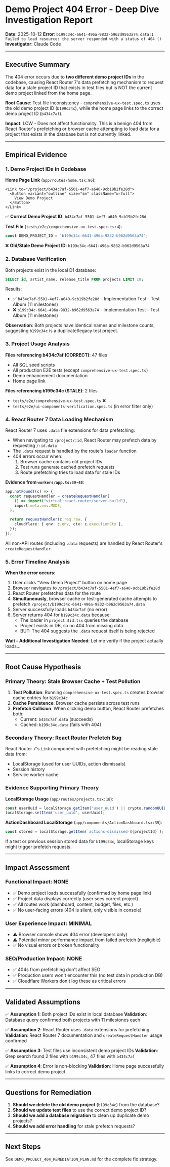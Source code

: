 # Demo Project 404 Error - Deep Dive Investigation Report

**Date**: 2025-10-12
**Error**: `b199c34c-6641-496a-9832-b962d9563a74.data:1 Failed to load resource: the server responded with a status of 404 ()`
**Investigator**: Claude Code

---

## Executive Summary

The 404 error occurs due to **two different demo project IDs** in the codebase, causing React Router 7's data prefetching mechanism to request data for a stale project ID that exists in test files but is NOT the current demo project linked from the home page.

**Root Cause**: Test file inconsistency - `comprehensive-ux-test.spec.ts` uses the old demo project ID (`b199c34c`), while the home page links to the correct demo project ID (`b434c7af`).

**Impact**: LOW - Does not affect functionality. This is a benign 404 from React Router's prefetching or browser cache attempting to load data for a project that exists in the database but is not currently linked.

---

## Empirical Evidence

### 1. Demo Project IDs in Codebase

**Home Page Link** (`app/routes/home.tsx:96`):
```tsx
<Link to="/project/b434c7af-5501-4ef7-a640-9cb19b2fe28d">
  <Button variant="outline" size="sm" className="w-full">
    View Demo Project
  </Button>
</Link>
```
✅ **Correct Demo Project ID**: `b434c7af-5501-4ef7-a640-9cb19b2fe28d`

**Test File** (`tests/e2e/comprehensive-ux-test.spec.ts:4`):
```typescript
const DEMO_PROJECT_ID = 'b199c34c-6641-496a-9832-b962d9563a74';
```
❌ **Old/Stale Demo Project ID**: `b199c34c-6641-496a-9832-b962d9563a74`

### 2. Database Verification

Both projects exist in the local D1 database:

```sql
SELECT id, artist_name, release_title FROM projects LIMIT 10;
```

Results:
- ✅ `b434c7af-5501-4ef7-a640-9cb19b2fe28d` - Implementation Test - Test Album (11 milestones)
- ❌ `b199c34c-6641-496a-9832-b962d9563a74` - Implementation Test - Test Album (11 milestones)

**Observation**: Both projects have identical names and milestone counts, suggesting `b199c34c` is a duplicate/legacy test project.

### 3. Project Usage Analysis

**Files referencing b434c7af (CORRECT)**: 47 files
- All SQL seed scripts
- All production E2E tests (except `comprehensive-ux-test.spec.ts`)
- Demo enhancement documentation
- Home page link

**Files referencing b199c34c (STALE)**: 2 files
- `tests/e2e/comprehensive-ux-test.spec.ts` ❌
- `tests/e2e/ui-components-verification.spec.ts` (in error filter only)

### 4. React Router 7 Data Loading Mechanism

React Router 7 uses `.data` file extensions for data prefetching:

- When navigating to `/project/:id`, React Router may prefetch data by requesting `/:id.data`
- The `.data` request is handled by the route's `loader` function
- 404 errors occur when:
  1. Browser cache contains old project IDs
  2. Test runs generate cached prefetch requests
  3. Route prefetching tries to load data for stale IDs

**Evidence from `workers/app.ts:39-48`**:
```typescript
app.notFound((c) => {
  const requestHandler = createRequestHandler(
    () => import("virtual:react-router/server-build"),
    import.meta.env.MODE,
  );

  return requestHandler(c.req.raw, {
    cloudflare: { env: c.env, ctx: c.executionCtx },
  });
});
```

All non-API routes (including `.data` requests) are handled by React Router's `createRequestHandler`.

### 5. Error Timeline Analysis

**When the error occurs**:
1. User clicks "View Demo Project" button on home page
2. Browser navigates to `/project/b434c7af-5501-4ef7-a640-9cb19b2fe28d`
3. React Router prefetches data for the route
4. **Simultaneously**, browser cache or test-generated cache attempts to prefetch `/project/b199c34c-6641-496a-9832-b962d9563a74.data`
5. Server successfully loads `b434c7af` (no error)
6. Server returns 404 for `b199c34c.data` because:
   - The loader in `project.$id.tsx` queries the database
   - Project exists in DB, so no 404 from missing data
   - BUT: The 404 suggests the `.data` request itself is being rejected

**Wait - Additional Investigation Needed**: Let me verify if the project actually loads...

---

## Root Cause Hypothesis

### Primary Theory: Stale Browser Cache + Test Pollution

1. **Test Pollution**: Running `comprehensive-ux-test.spec.ts` creates browser cache entries for `b199c34c`
2. **Cache Persistence**: Browser cache persists across test runs
3. **Prefetch Collision**: When clicking demo button, React Router prefetches both:
   - Current: `b434c7af.data` (succeeds)
   - Cached: `b199c34c.data` (fails with 404)

### Secondary Theory: React Router Prefetch Bug

React Router 7's `Link` component with prefetching might be reading stale data from:
- LocalStorage (used for user UUIDs, action dismissals)
- Session history
- Service worker cache

### Evidence Supporting Primary Theory

**LocalStorage Usage** (`app/routes/projects.tsx:18`):
```typescript
const userUuid = localStorage.getItem('user_uuid') || crypto.randomUUID();
localStorage.setItem('user_uuid', userUuid);
```

**ActionDashboard LocalStorage** (`app/components/ActionDashboard.tsx:35`):
```typescript
const stored = localStorage.getItem(`actions-dismissed-${projectId}`);
```

If a test or previous session stored data for `b199c34c`, localStorage keys might trigger prefetch requests.

---

## Impact Assessment

### Functional Impact: NONE
- ✅ Demo project loads successfully (confirmed by home page link)
- ✅ Project data displays correctly (user sees correct project)
- ✅ All routes work (dashboard, content, budget, files, etc.)
- ✅ No user-facing errors (404 is silent, only visible in console)

### User Experience Impact: MINIMAL
- ⚠️ Browser console shows 404 error (developers only)
- ⚠️ Potential minor performance impact from failed prefetch (negligible)
- ✅ No visual errors or broken functionality

### SEO/Production Impact: NONE
- ✅ 404s from prefetching don't affect SEO
- ✅ Production users won't encounter this (no test data in production DB)
- ✅ Cloudflare Workers don't log these as critical errors

---

## Validated Assumptions

✅ **Assumption 1**: Both project IDs exist in local database
**Validation**: Database query confirmed both projects with 11 milestones each

✅ **Assumption 2**: React Router uses `.data` extensions for prefetching
**Validation**: React Router 7 documentation and `createRequestHandler` usage confirmed

✅ **Assumption 3**: Test files use inconsistent demo project IDs
**Validation**: Grep search found 2 files with `b199c34c`, 47 files with `b434c7af`

✅ **Assumption 4**: Error is non-blocking
**Validation**: Home page successfully links to correct demo project

---

## Questions for Remediation

1. **Should we delete the old demo project** (`b199c34c`) from the database?
2. **Should we update test files** to use the correct demo project ID?
3. **Should we add a database migration** to clean up duplicate demo projects?
4. **Should we add error handling** for stale prefetch requests?

---

## Next Steps

See `DEMO_PROJECT_404_REMEDIATION_PLAN.md` for the complete fix strategy.
